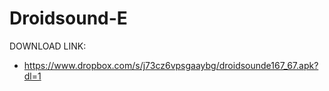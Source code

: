 Droidsound-E 
============
DOWNLOAD LINK:
* https://www.dropbox.com/s/j73cz6vpsgaaybg/droidsounde167_67.apk?dl=1
